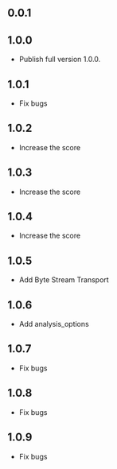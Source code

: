 ## 0.0.1
## 1.0.0
* Publish full version 1.0.0.

## 1.0.1
* Fix bugs

## 1.0.2
* Increase the score

## 1.0.3
* Increase the score

## 1.0.4
* Increase the score

## 1.0.5
* Add Byte Stream Transport

## 1.0.6
* Add analysis_options

## 1.0.7
* Fix bugs

## 1.0.8
* Fix bugs

## 1.0.9
* Fix bugs